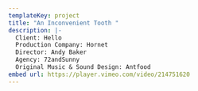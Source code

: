 ```yaml
---
templateKey: project
title: "An Inconvenient Tooth "
description: |-
  Client: Hello
  Production Company: Hornet
  Director: Andy Baker
  Agency: 72andSunny
  Original Music & Sound Design: Antfood
embed url: https://player.vimeo.com/video/214751620
---
```

